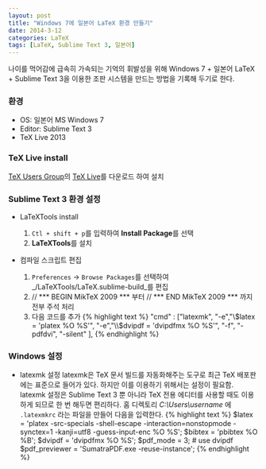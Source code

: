 ```yaml
---
layout: post
title: "Windows 7에 일본어 LaTeX 환경 만들기"
date: 2014-3-12
categories: LaTeX
tags: [LaTeX, Sublime Text 3, 일본어]
---
```


나이를 먹어감에 급속히 가속되는 기억의 휘발성을 위해 Windows 7 + 일본어 LaTeX + Sublime Text 3을 이용한 조판 시스템을 만드는 방법을 기록해 두기로 한다.


### 환경
* OS: 일본어 MS Windows 7 
* Editor: Sublime Text 3
* TeX Live 2013

### TeX Live install
[TeX Users Group](http://www.tug.org)의 [TeX Live](http://www.tug.org/texlive/)를 다운로드 하여 설치

### Sublime Text 3 환경 설정
* LaTeXTools install
  1. `Ctl + shift + p`를 입력하여 **Install Package**를 선택
  2. **LaTeXTools**를 설치

* 컴파일 스크립트 편집
  1. `Preferences` -> `Browse Packages`를 선택하여 _/LaTeXTools/LaTeX.sublime-build_를 편집
  2. // *** BEGIN MikTeX 2009 *** 부터 // *** END MikTeX 2009 *** 까지 전부 주석 처리
  3. 다음 코드를 추가
{% highlight text %}
"cmd" : ["latexmk",
  "-e","\\$latex = 'platex %O %S'",
  "-e","\\$dvipdf = 'dvipdfmx %O %S'",
  "-f",
  "-pdfdvi",
  "-silent"
  ],
{% endhighlight %}

### Windows 설정
* latexmk 설정
latexmk은 TeX 문서 빌드를 자동화해주는 도구로 최근 TeX 배포판에는 표준으로 들어가 있다. 하지만 이를 이용하기 위해서는 설정이 필요함. 
latexmk 설정은 Sublime Text 3 뿐 아니라 TeX 전용 에디터를 사용할 때도 이용하게 되므로 한 번 해두면 편리하다.
홈 디렉토리 _C:\Users\username_ 에 `.latexmkrc` 라는 파일을 만들어 다음을 입력한다.
{% highlight text %}
$latex         = 'platex -src-specials -shell-escape -interaction=nonstopmode -synctex=1 -kanji=utf8 -guess-input-enc %O %S';
$bibtex        = 'pbibtex %O %B';
$dvipdf        = 'dvipdfmx %O %S';
$pdf_mode      = 3; # use dvipdf
$pdf_previewer = 'SumatraPDF.exe -reuse-instance';
{% endhighlight %}


